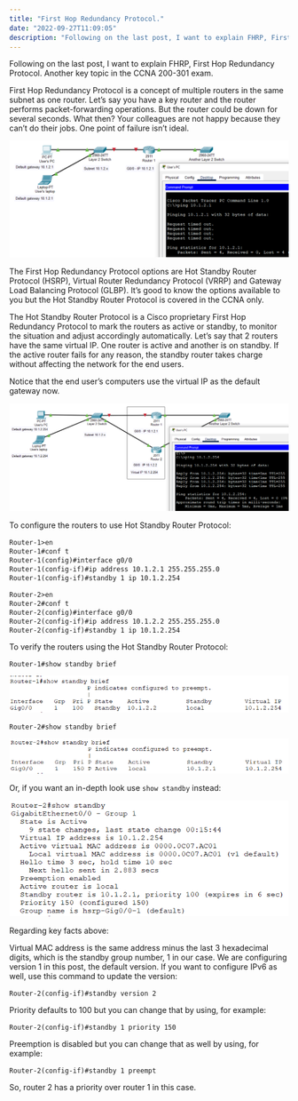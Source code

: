 ```yaml
---
title: "First Hop Redundancy Protocol."
date: "2022-09-27T11:09:05"
description: "Following on the last post, I want to explain FHRP, First Hop Redundancy Protocol. Another key topic in the CCNA 200-301 exam."
---
```

Following on the last post, I want to explain FHRP, First Hop Redundancy Protocol. Another key topic in the CCNA 200-301 exam.

First Hop Redundancy Protocol is a concept of multiple routers in the same subnet as one router. Let’s say you have a key router and the router performs packet-forwarding operations. But the router could be down for several seconds. What then? Your colleagues are not happy because they can’t do their jobs. One point of failure isn’t ideal.

![1](./images/1.png)

The First Hop Redundancy Protocol options are Hot Standby Router Protocol (HSRP), Virtual Router Redundancy Protocol (VRRP) and Gateway Load Balancing Protocol (GLBP). It’s good to know the options available to you but the Hot Standby Router Protocol is covered in the CCNA only.

The Hot Standby Router Protocol is a Cisco proprietary First Hop Redundancy Protocol to mark the routers as active or standby, to monitor the situation and adjust accordingly automatically. Let’s say that 2 routers have the same virtual IP. One router is active and another is on standby. If the active router fails for any reason, the standby router takes charge without affecting the network for the end users.

Notice that the end user’s computers use the virtual IP as the default gateway now.

![2](./images/2.png)

To configure the routers to use Hot Standby Router Protocol:
```
Router-1>en
Router-1#conf t
Router-1(config)#interface g0/0
Router-1(config-if)#ip address 10.1.2.1 255.255.255.0
Router-1(config-if)#standby 1 ip 10.1.2.254
```
```
Router-2>en
Router-2#conf t
Router-2(config)#interface g0/0
Router-2(config-if)#ip address 10.1.2.2 255.255.255.0
Router-2(config-if)#standby 1 ip 10.1.2.254
```

To verify the routers using the Hot Standby Router Protocol:
```
Router-1#show standby brief
```

![3](./images/3.png)

```
Router-2#show standby brief
```

![4](./images/4.png)

Or, if you want an in-depth look use ```show standby``` instead:

![5](./images/5.png)

Regarding key facts above:

Virtual MAC address is the same address minus the last 3 hexadecimal digits, which is the standby group number, 1 in our case.
We are configuring version 1 in this post, the default version. If you want to configure IPv6 as well, use this command to update the version:
```
Router-2(config-if)#standby version 2
```
Priority defaults to 100 but you can change that by using, for example:
```
Router-2(config-if)#standby 1 priority 150
```
Preemption is disabled but you can change that as well by using, for example:
```
Router-2(config-if)#standby 1 preempt
```
So, router 2 has a priority over router 1 in this case.